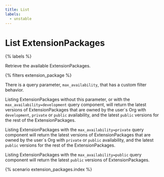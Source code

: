```yaml
---
title: List
labels:
  - unstable
---
```


# List ExtensionPackages

{% labels %}

Retrieve the available ExtensionPackages.

{% filters extension_package %}

There is a query parameter, `max_availability`, that has a custom filter behavior.

Listing ExtensionPackages without this parameter, or with the `max_availability=development` query component, will return the latest versions of ExtensionPackages that are owned by the user\`s Org with `development`, `private` or `public` availability, and the latest `public` versions for the rest of the ExtensionPackages.

Listing ExtensionPackages with the `max_availability=private` query component will return the latest versions of ExtensionPackages that are owned by the user\`s Org with `private` or `public` availability, and the latest `public` versions for the rest of the ExtensionPackages.

Listing ExtensionPackages with the `max_availability=public` query component will return the latest `public` versions of ExtensionPackages.

{% scenario extension_packages.index %}
